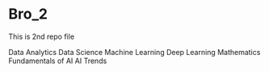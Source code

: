 # Bro_2
This is 2nd repo file


Data Analytics
Data Science
Machine Learning
Deep Learning
Mathematics
Fundamentals of AI
AI Trends
